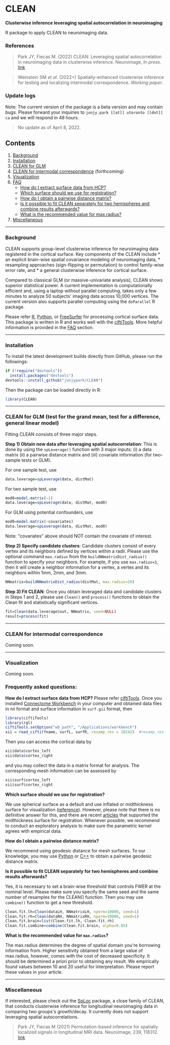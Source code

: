 # CLEAN

**Clusterwise inference leveraging spatial autocorrelation in neuroimaging**

R package to apply CLEAN to neuroimaging data. 

### References

> Park JY, Fiecas M. (2022) CLEAN: Leveraging spatial autocorrelation in neuroimaging data in clusterwise inference. Neuroimage, *In press*. [link](https://www.biorxiv.org/content/10.1101/2022.03.02.482664v1)

> Weinstein SM *et al*. (2022+) Spatially-enhanced clusterwise inference for testing and localizing intermodal correspondence. *Working paper*.

### Update logs

Note: The current version of the package is a beta version and may contain bugs. Please forward your inquiries to `junjy.park [[at]] utoronto [[dot]] ca` and we will respond in 48 hours.

> No update as of April 8, 2022.

## Contents

1. [Background](#id-background)
2. [Installation](#id-installation)
3. [CLEAN for GLM](#id-cleanglm)
4. [CLEAN for intermodal correspondence](#id-cleanr) (forthcoming)
5.  [Visualization](#id-cleanvisualize)
6. [FAQ](#id-tips)
    * [How do I extract surface data from HCP?](#id-q1)    
    * [Which surface should we use for registration?](#id-q2)
    * [How do I obtain a pairwise distance matrix?](#id-q3)
    * [Is it possible to fit CLEAN separately for two hemispheres and combine results afterwards?](#id-q4)
    * [What is the recommended value for max.radius?](#id-q5)
7. [Miscellaneous](#id-misc)

---

<div id='id-background'/>

### Background
CLEAN supports group-level clusterwise inference for neuroimaging data registered in the cortical surface. Key components of the CLEAN include
    * an explicit brain-wise spatial covariance modeling of neuroimaging data,
    * resampling approaches (sign-flipping or permutation) to control family-wise error rate, and
    * a general clusterwise inference for cortical surface.

Compared to classical GLM (or massive-univariate analysis), CLEAN shows superior statistical power. A current implementation is computationally efficient and, using a laptop without parallel computing, takes only a few minutes to analyze 50 subjects' imaging data across 10,000 vertices. The current version also supports parallel computing using the `doParallel` R package.

Please refer [R](https://github.com/mandymejia/ciftiTools), [Python](https://github.com/edickie/ciftify), or [FreeSurfer](https://surfer.nmr.mgh.harvard.edu/) for processing cortical surface data. This package is written in R and works well with the [ciftiTools](https://github.com/mandymejia/ciftiTools). More helpful information is provided in the [FAQ](#id-tips) section.

<div id='id-installation'/>

---

### Installation
To install the latest development builds directly from GitHub, please run the followings:

```R
if (!require("devtools"))
  install.packages("devtools")
devtools::install_github("junjypark/CLEAN")
```

Then the package can be loaded directly in R:
```R
library(CLEAN)
```

---

<div id='id-cleanglm'/>

### CLEAN for GLM (test for the grand mean, test for a difference, general linear model)

Fitting CLEAN consists of three major steps.

**Step 1) Obtain new data after leveraging spatial autocorrelation**: This is done by using the `spLeverage()` function with 3 major inputs: (i) a data matrix (ii) a pairwise distance matrix and (iii) covariate information (for two-sample tests or GLM).

For one sample test, use
```R
data.leverage=spLeverage(data, distMat)
```

For two sample test, use
```R
mod0=model.matrix(~1)
data.leverage=spLeverage(data, distMat, mod0)
```

For GLM using potential confounders, use
```R
mod0=model.matrix(~covariates)
data.leverage=spLeverage(data, distMat, mod0)
```
Note: "covariates" above should NOT contain the covariate of interest.


**Step 2) Specify candidate clusters**: Candidate clusters consist of every vertex and its neighbors defined by vertices within a radii. Please use the optional command `max.radius` from the `buildNNmatrixDist_radius()` function to specify your neighbors. For example, if you use `max.radius=3`, then it will create a neighbor information for a vertex, a vertex and its neighbors within 1mm, 2mm, and 3mm.
```R
NNmatrix=buildNNmatrixDist_radius(distMat, max.radius=20)
```

**Step 3) Fit CLEAN**: Once you obtain leveraged data and candidate clusters in Steps 1 and 2, please use `Clean()` and `process()` functions to obtain the Clean fit and statistically significant vertices.
```R
fit=Clean(data.leverage$out, NNmatrix, seed=NULL)	
result=process(fit)
```

<div id='id-tips'/>

---

<div id='id-cleanr'/>

### CLEAN for intermodal correspondence

Coming soon.


---

<div id='id-cleanvisualize'/>

### Visualization 

Coming soon.


### Frequently asked questions:
<div id='id-q1'/>

**How do I extract surface data from HCP?**
Please refer [ciftiTools](https://github.com/mandymejia/ciftiTools). Once you installed [Connectome Workbench](https://www.humanconnectome.org/software/connectome-workbench) in your computer and obtained data files in nii format and surface information in `surf.gii` format, then 

```R
library(ciftiTools)
library(rgl)
ciftiTools.setOption("wb_path", "/Applications/workbench")
xii = read_cifti(fname, surfL, surfR, resamp_res = 10242)  #resamp_res: how many vertices to resample
```

Then you can access the cortical data by
```R
xii$data$cortex_left
xii$data$cortex_right
```
and you may collect the data in a matrix format for analysis. The corresponding mesh information can be assessed by
```R
xii$surf$cortex_left
xii$surf$cortex_right
```

<div id='id-q2'/>

**Which surface should we use for registration?**

We use spherical surface as a default and use inflated or midthickness surface for visualization ([reference](https://doi.org/10.1016/j.neuroimage.2016.05.038)). However, please note that there is no definitive answer for this, and there are recent [articles](https://doi.org/10.1016/j.neuroimage.2022.118908) that supported the midthickness surface for registration. Whenever possible, we recommend to conduct an exploratory analysis to make sure the parametric kernel agrees with empirical data. 

<div id='id-q3'/>

**How do I obtain a pairwise distance matrix?**

We recommend using geodesic distance for mesh surfaces. To our knowledge, you may use [Python](https://pypi.org/project/pygeodesic/) or [C++](https://code.google.com/archive/p/geodesic/wikis/ExactGeodesic.wiki) to obtain a pairwise geodesic distance matrix.

<div id='id-q4'/>

**Is it possible to fit CLEAN separately for two hemispheres and combine results afterwards?**

Yes, it is necessary to set a brain-wise threshold that controls FWER at the nominal level. Please make sure you specify the same seed and the same number of resamples for the CLEAN() function. Then you may use `combine()` function to get a new threshold.

```R
Clean.fit.lh=Clean(dataLH, NNmatrixLH, nperm=10000, seed=1)
Clean.fit.rh=Clean(dataRH, NNmatrixRH, nperm=10000, seed=1)
Clean.fit.brain=list(Clean.fit.lh, Clean.fit.rh)
Clean.fit.combine=combine(Clean.fit.brain, alpha=0.05)
```

<div id='id-q5'/>

**What is the recommended value for `max.radius`?**

The max.radius determines the degree of spatial domain you're borrowing information from. Higher sensitivity obtained from a large value of max.radius, however, comes with the cost of decreased specificity. It should be determined a priori prior to obtaining any result. We empirically found values between 10 and 20 useful for interpretation. Please report these values in your article.
  
 <div id='id-misc'>

---

### Miscellaneous
If interested, please check out the [SpLoc](https://github.com/junjypark/SpLoc) package, a close family of CLEAN, that conducts clusterwise inference for longitudinal neuroimaging data in comparing two groups's growth/decay. It currently does not support leveraging spatial autocorrelations.

> Park JY, Fiecas M (2021) Permutation-based inference for spatially localized signals in longitudinal MRI data. Neuroimage, 239, 118312. [link](https://doi.org/10.1016/j.neuroimage.2021.118312)


